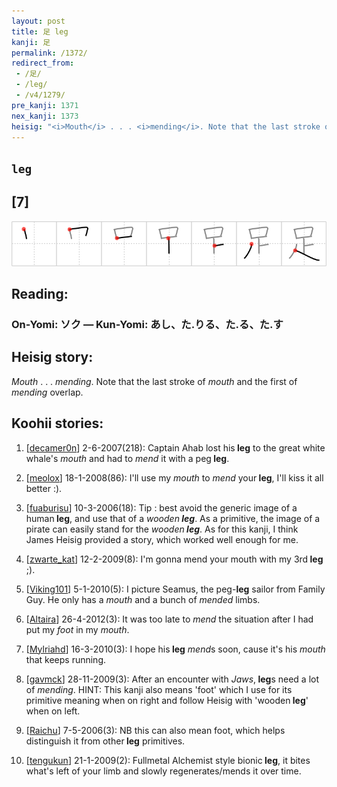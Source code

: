 ```yaml
---
layout: post
title: 足 leg
kanji: 足
permalink: /1372/
redirect_from:
 - /足/
 - /leg/
 - /v4/1279/
pre_kanji: 1371
nex_kanji: 1373
heisig: "<i>Mouth</i> . . . <i>mending</i>. Note that the last stroke of <i>mouth</i> and the first of <i>mending</i> overlap."
---
```


## `leg`

## [7]

<div class="stroke"><img src="../images/E8B6B3.png" /></div>

## Reading:

### On-Yomi: ソク &mdash; Kun-Yomi: あし、た.りる、た.る、た.す

## Heisig story:

<i>Mouth</i> . . . <i>mending</i>. Note that the last stroke of <i>mouth</i> and the first of <i>mending</i> overlap.

## Koohii stories:

1) [<a href="http://kanji.koohii.com/profile/decamer0n">decamer0n</a>] 2-6-2007(218): Captain Ahab lost his<strong> leg</strong> to the great white whale&#039;s <em>mouth</em> and had to <em>mend</em> it with a peg<strong> leg</strong>.

2) [<a href="http://kanji.koohii.com/profile/meolox">meolox</a>] 18-1-2008(86): I&#039;ll use my <em>mouth</em> to <em>mend</em> your<strong> leg</strong>, I&#039;ll kiss it all better :).

3) [<a href="http://kanji.koohii.com/profile/fuaburisu">fuaburisu</a>] 10-3-2006(18): Tip : best avoid the generic image of a human<strong> leg</strong>, and use that of a <em>wooden<strong> leg</strong></em>. As a primitive, the image of a pirate can easily stand for the <em>wooden<strong> leg</strong></em>. As for this kanji, I think James Heisig provided a story, which worked well enough for me.

4) [<a href="http://kanji.koohii.com/profile/zwarte_kat">zwarte_kat</a>] 12-2-2009(8): I&#039;m gonna mend your mouth with my 3rd<strong> leg</strong> ;).

5) [<a href="http://kanji.koohii.com/profile/Viking101">Viking101</a>] 5-1-2010(5): I picture Seamus, the peg-<strong>leg</strong> sailor from Family Guy. He only has a <em>mouth</em> and a bunch of <em>mended</em> limbs.

6) [<a href="http://kanji.koohii.com/profile/Altaira">Altaira</a>] 26-4-2012(3): It was too late to <em>mend</em> the situation after I had put my <em>foot</em> in my <em>mouth</em>.

7) [<a href="http://kanji.koohii.com/profile/Mylriahd">Mylriahd</a>] 16-3-2010(3): I hope his<strong> leg</strong> <em>mend</em>s soon, cause it&#039;s his <em>mouth</em> that keeps running.

8) [<a href="http://kanji.koohii.com/profile/gavmck">gavmck</a>] 28-11-2009(3): After an encounter with <em>Jaws</em>,<strong> leg</strong>s need a lot of <em>mending</em>. HINT: This kanji also means &#039;foot&#039; which I use for its primitive meaning when on right and follow Heisig with &#039;wooden<strong> leg</strong>&#039; when on left.

9) [<a href="http://kanji.koohii.com/profile/Raichu">Raichu</a>] 7-5-2006(3): NB this can also mean foot, which helps distinguish it from other<strong> leg</strong> primitives.

10) [<a href="http://kanji.koohii.com/profile/tengukun">tengukun</a>] 21-1-2009(2): Fullmetal Alchemist style bionic<strong> leg</strong>, it bites what&#039;s left of your limb and slowly regenerates/mends it over time.
